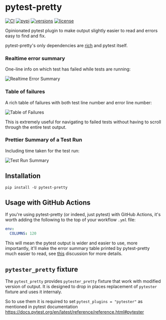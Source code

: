 # pytest-pretty

[![CI](https://github.com/samuelcolvin/pytest-pretty/workflows/CI/badge.svg?event=push)](https://github.com/samuelcolvin/pytest-pretty/actions?query=event%3Apush+branch%3Amain+workflow%3ACI)
[![pypi](https://img.shields.io/pypi/v/pytest-pretty.svg)](https://pypi.python.org/pypi/pytest-pretty)
[![versions](https://img.shields.io/pypi/pyversions/pytest-pretty.svg)](https://github.com/samuelcolvin/pytest-pretty)
[![license](https://img.shields.io/github/license/samuelcolvin/pytest-pretty.svg)](https://github.com/samuelcolvin/pytest-pretty/blob/main/LICENSE)

Opinionated pytest plugin to make output slightly easier to read and errors easy to find and fix.

pytest-pretty's only dependencies are [rich](https://pypi.org/project/rich/) and pytest itself.

### Realtime error summary

One-line info on which test has failed while tests are running:

![Realtime Error Summary](./screenshots/realtime-error-summary.png)

### Table of failures

A rich table of failures with both test line number and error line number:

![Table of Failures](./screenshots/table-of-failures.png)

This is extremely useful for navigating to failed tests without having to scroll through the entire test output.

### Prettier Summary of a Test Run

Including time taken for the test run:

![Test Run Summary](./screenshots/test-run-summary.png)

## Installation

    pip install -U pytest-pretty

## Usage with GitHub Actions

If you're using pytest-pretty (or indeed, just pytest) with GitHub Actions, it's worth adding the following to the top of your workflow `.yml` file:

```yaml
env:
  COLUMNS: 120
```

This will mean the pytest output is wider and easier to use, more importantly, it'll make the error summary table printed by pytest-pretty much easier to read, see [this](https://github.com/Textualize/rich/issues/2769) discussion for more details.


## `pytester_pretty` fixture

The `pytest_pretty` provides `pytester_pretty` fixture that work with modified version of output. It is designed to drop in places replacement of `pytester` fixture and uses it internaly.

So to use them it is required to set `pytest_plugins = "pytester"` as mentioned in pytest documentation https://docs.pytest.org/en/latest/reference/reference.html#pytester
